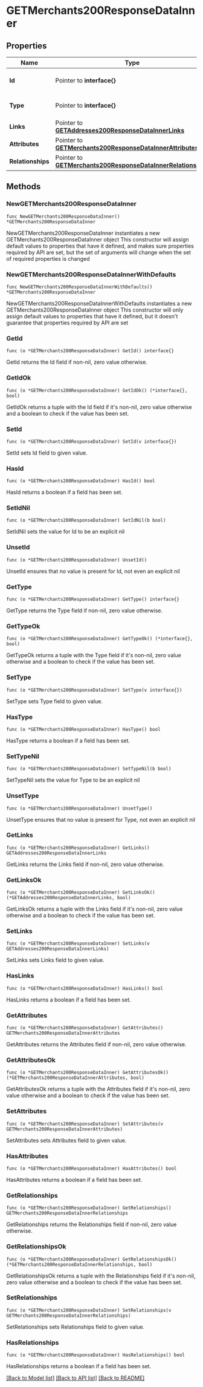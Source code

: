 # GETMerchants200ResponseDataInner

## Properties

Name | Type | Description | Notes
------------ | ------------- | ------------- | -------------
**Id** | Pointer to **interface{}** | The resource&#39;s id | [optional] 
**Type** | Pointer to **interface{}** | The resource&#39;s type | [optional] 
**Links** | Pointer to [**GETAddresses200ResponseDataInnerLinks**](GETAddresses200ResponseDataInnerLinks.md) |  | [optional] 
**Attributes** | Pointer to [**GETMerchants200ResponseDataInnerAttributes**](GETMerchants200ResponseDataInnerAttributes.md) |  | [optional] 
**Relationships** | Pointer to [**GETMerchants200ResponseDataInnerRelationships**](GETMerchants200ResponseDataInnerRelationships.md) |  | [optional] 

## Methods

### NewGETMerchants200ResponseDataInner

`func NewGETMerchants200ResponseDataInner() *GETMerchants200ResponseDataInner`

NewGETMerchants200ResponseDataInner instantiates a new GETMerchants200ResponseDataInner object
This constructor will assign default values to properties that have it defined,
and makes sure properties required by API are set, but the set of arguments
will change when the set of required properties is changed

### NewGETMerchants200ResponseDataInnerWithDefaults

`func NewGETMerchants200ResponseDataInnerWithDefaults() *GETMerchants200ResponseDataInner`

NewGETMerchants200ResponseDataInnerWithDefaults instantiates a new GETMerchants200ResponseDataInner object
This constructor will only assign default values to properties that have it defined,
but it doesn't guarantee that properties required by API are set

### GetId

`func (o *GETMerchants200ResponseDataInner) GetId() interface{}`

GetId returns the Id field if non-nil, zero value otherwise.

### GetIdOk

`func (o *GETMerchants200ResponseDataInner) GetIdOk() (*interface{}, bool)`

GetIdOk returns a tuple with the Id field if it's non-nil, zero value otherwise
and a boolean to check if the value has been set.

### SetId

`func (o *GETMerchants200ResponseDataInner) SetId(v interface{})`

SetId sets Id field to given value.

### HasId

`func (o *GETMerchants200ResponseDataInner) HasId() bool`

HasId returns a boolean if a field has been set.

### SetIdNil

`func (o *GETMerchants200ResponseDataInner) SetIdNil(b bool)`

 SetIdNil sets the value for Id to be an explicit nil

### UnsetId
`func (o *GETMerchants200ResponseDataInner) UnsetId()`

UnsetId ensures that no value is present for Id, not even an explicit nil
### GetType

`func (o *GETMerchants200ResponseDataInner) GetType() interface{}`

GetType returns the Type field if non-nil, zero value otherwise.

### GetTypeOk

`func (o *GETMerchants200ResponseDataInner) GetTypeOk() (*interface{}, bool)`

GetTypeOk returns a tuple with the Type field if it's non-nil, zero value otherwise
and a boolean to check if the value has been set.

### SetType

`func (o *GETMerchants200ResponseDataInner) SetType(v interface{})`

SetType sets Type field to given value.

### HasType

`func (o *GETMerchants200ResponseDataInner) HasType() bool`

HasType returns a boolean if a field has been set.

### SetTypeNil

`func (o *GETMerchants200ResponseDataInner) SetTypeNil(b bool)`

 SetTypeNil sets the value for Type to be an explicit nil

### UnsetType
`func (o *GETMerchants200ResponseDataInner) UnsetType()`

UnsetType ensures that no value is present for Type, not even an explicit nil
### GetLinks

`func (o *GETMerchants200ResponseDataInner) GetLinks() GETAddresses200ResponseDataInnerLinks`

GetLinks returns the Links field if non-nil, zero value otherwise.

### GetLinksOk

`func (o *GETMerchants200ResponseDataInner) GetLinksOk() (*GETAddresses200ResponseDataInnerLinks, bool)`

GetLinksOk returns a tuple with the Links field if it's non-nil, zero value otherwise
and a boolean to check if the value has been set.

### SetLinks

`func (o *GETMerchants200ResponseDataInner) SetLinks(v GETAddresses200ResponseDataInnerLinks)`

SetLinks sets Links field to given value.

### HasLinks

`func (o *GETMerchants200ResponseDataInner) HasLinks() bool`

HasLinks returns a boolean if a field has been set.

### GetAttributes

`func (o *GETMerchants200ResponseDataInner) GetAttributes() GETMerchants200ResponseDataInnerAttributes`

GetAttributes returns the Attributes field if non-nil, zero value otherwise.

### GetAttributesOk

`func (o *GETMerchants200ResponseDataInner) GetAttributesOk() (*GETMerchants200ResponseDataInnerAttributes, bool)`

GetAttributesOk returns a tuple with the Attributes field if it's non-nil, zero value otherwise
and a boolean to check if the value has been set.

### SetAttributes

`func (o *GETMerchants200ResponseDataInner) SetAttributes(v GETMerchants200ResponseDataInnerAttributes)`

SetAttributes sets Attributes field to given value.

### HasAttributes

`func (o *GETMerchants200ResponseDataInner) HasAttributes() bool`

HasAttributes returns a boolean if a field has been set.

### GetRelationships

`func (o *GETMerchants200ResponseDataInner) GetRelationships() GETMerchants200ResponseDataInnerRelationships`

GetRelationships returns the Relationships field if non-nil, zero value otherwise.

### GetRelationshipsOk

`func (o *GETMerchants200ResponseDataInner) GetRelationshipsOk() (*GETMerchants200ResponseDataInnerRelationships, bool)`

GetRelationshipsOk returns a tuple with the Relationships field if it's non-nil, zero value otherwise
and a boolean to check if the value has been set.

### SetRelationships

`func (o *GETMerchants200ResponseDataInner) SetRelationships(v GETMerchants200ResponseDataInnerRelationships)`

SetRelationships sets Relationships field to given value.

### HasRelationships

`func (o *GETMerchants200ResponseDataInner) HasRelationships() bool`

HasRelationships returns a boolean if a field has been set.


[[Back to Model list]](../README.md#documentation-for-models) [[Back to API list]](../README.md#documentation-for-api-endpoints) [[Back to README]](../README.md)


